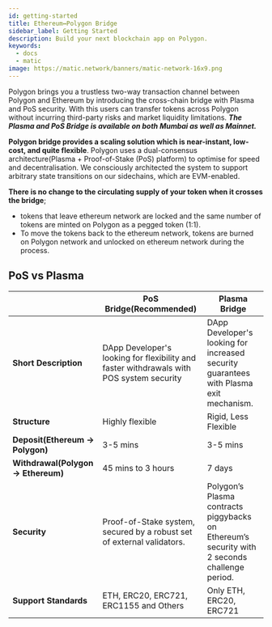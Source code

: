 ```yaml
---
id: getting-started
title: Ethereum↔Polygon Bridge
sidebar_label: Getting Started
description: Build your next blockchain app on Polygon.
keywords:
  - docs
  - matic
image: https://matic.network/banners/matic-network-16x9.png
---
```


Polygon brings you a trustless two-way transaction channel between Polygon and Ethereum by introducing the cross-chain bridge with Plasma and PoS security. With this users can transfer tokens across Polygon without incurring third-party risks and market liquidity limitations. **_The Plasma and PoS Bridge is available on both Mumbai as well as Mainnet._**

**Polygon bridge provides a scaling solution which is near-instant, low-cost, and quite flexible**. Polygon uses a dual-consensus architecture(Plasma + Proof-of-Stake (PoS) platform)
to optimise for speed and decentralisation. We consciously architected the system to support arbitrary state transitions on our sidechains, which are EVM-enabled.

**There is no change to the circulating supply of your token when it crosses the bridge**;

- tokens that leave ethereum network are locked and the same number of tokens are minted on Polygon as a pegged token (1:1).
- To move the tokens back to the ethereum network, tokens are burned on Polygon network and unlocked on ethereum network during the process.

## PoS vs Plasma

|                                    | PoS Bridge(Recommended)                                                                  | Plasma Bridge                                                                             |
| ---------------------------------- | ---------------------------------------------------------------------------------------- | ----------------------------------------------------------------------------------------- |
| **Short Description**              | DApp Developer's looking for flexibility and faster withdrawals with POS system security | DApp Developer's looking for increased security guarantees with Plasma exit mechanism\.   |
| **Structure**                      | Highly flexible                                                                          | Rigid, Less Flexible                                                                      |
| **Deposit\(Ethereum → Polygon\)**    | 3-5 mins                                                                                 | 3-5 mins                                                                                  |
| **Withdrawal\(Polygon → Ethereum\)** | 45 mins to 3 hours                                                                  | 7 days 
| **Security**                       | Proof\-of\-Stake system, secured by a robust set of external validators\.                | Polygon’s Plasma contracts piggybacks on Ethereum’s security with 2 seconds challenge period\. |
| **Support Standards**              | ETH, ERC20, ERC721, ERC1155 and Others                                                   | Only ETH, ERC20, ERC721                                                                   |
